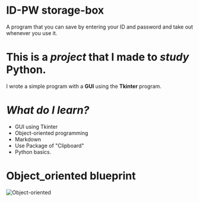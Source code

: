 # **ID-PW storage-box**
A program that you can save by entering your ID and password and take out whenever you use it.

# This is a *project* that I made to *study* **Python**.

I wrote a simple program with a **GUI** using the **Tkinter** program. 


# *What do I learn?*
* GUI using Tkinter
* Object-oriented programming
* Markdown
* Use Package of "Clipboard"
* Python basics.

# **Object_oriented** blueprint
![Object-oriented](https://user-images.githubusercontent.com/54941130/140872470-dfd49a29-59d4-4cc9-90b1-cbae3b418115.png)
